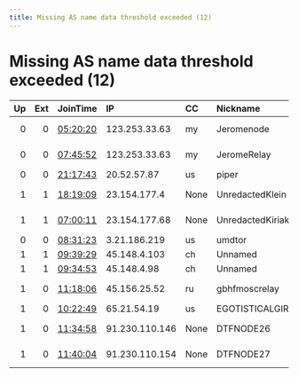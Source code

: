 ```yaml
---
title: Missing AS name data threshold exceeded (12)
---
```


# Missing AS name data threshold exceeded (12)

|   Up |   Ext | JoinTime                                                                                            | IP             | CC   | Nickname           |   ORp |   Dirp | Version   | Contact                      | OS    |   eFamMembers |
|-----:|------:|:----------------------------------------------------------------------------------------------------|:---------------|:-----|:-------------------|------:|-------:|:----------|:-----------------------------|:------|--------------:|
|    0 |     0 | [05:20:20](https://metrics.torproject.org/rs.html#details/B81A77C1BCD707D32C831E041258519BB3BC21B4) | 123.253.33.63  | my   | Jeromenode         |  9001 |   9030 | 0.4.5.7   | jeromesocial1 at gmail do    | Linux |             1 |
|    0 |     0 | [07:45:52](https://metrics.torproject.org/rs.html#details/DF08FC5BB063769DF5C40DC3F63FEF316FF3B150) | 123.253.33.63  | my   | JeromeRelay        |  9001 |   9030 | 0.4.5.7   | jeromesocial1 at gmail do    | Linux |             1 |
|    0 |     0 | [21:17:43](https://metrics.torproject.org/rs.html#details/89E3BA2B08027BD4DB0B20E9C7B070845EA18F60) | 20.52.57.87    | us   | piper              |  5037 |      0 | 0.4.3.5   | None                         | Linux |             1 |
|    1 |     1 | [18:19:09](https://metrics.torproject.org/rs.html#details/222D584A6D8570D29DB4D80A3D91489F7B00C457) | 23.154.177.4   | None | UnredactedKlein    |   443 |     80 | 0.4.5.7   | Unredacted &lt;admin AT un   | Linux |             8 |
|    1 |     1 | [07:00:11](https://metrics.torproject.org/rs.html#details/D974FBDC7770DA783F89A34467AC248190A15573) | 23.154.177.68  | None | UnredactedKiriakou |   443 |     80 | 0.4.5.7   | Unredacted &lt;admin AT un   | Linux |             8 |
|    0 |     0 | [08:31:23](https://metrics.torproject.org/rs.html#details/4695843921FBA2F02F0C424895B01164DE9E91B9) | 3.21.186.219   | us   | umdtor             |  9001 |      0 | 0.4.5.7   | None                         | Linux |             1 |
|    1 |     1 | [09:39:29](https://metrics.torproject.org/rs.html#details/03493209E4E80C5FCE858FAB206DCCE133D26AD0) | 45.148.4.103   | ch   | Unnamed            |   443 |      0 | 0.4.5.7   | None                         | Linux |             1 |
|    1 |     1 | [09:34:53](https://metrics.torproject.org/rs.html#details/CF751EF94B7FCC0D070EAF32FD081AC7D0B4BABC) | 45.148.4.98    | ch   | Unnamed            |  8443 |      0 | 0.4.5.6   | None                         | Linux |             1 |
|    1 |     0 | [11:18:06](https://metrics.torproject.org/rs.html#details/6A3F5090984F8D5DB2E574F6EF622EC405AA40DC) | 45.156.25.52   | ru   | gbhfmoscrelay      |  9001 |   9030 | 0.4.5.7   | Rof Geen &lt;gboy22 at proto | Linux |             1 |
|    1 |     0 | [10:22:49](https://metrics.torproject.org/rs.html#details/B17D73C6AC1AA5D6A7EFAF538768BF354F2547AE) | 65.21.54.19    | us   | EGOTISTICALGIRAFFE |  9001 |      0 | 0.4.5.7   | orenom@tutanota.com          | Linux |             4 |
|    1 |     0 | [11:34:58](https://metrics.torproject.org/rs.html#details/C0CC9E9F8145F0D83279877677875F583814ACF7) | 91.230.110.146 | None | DTFNODE26          |   443 |     80 | 0.4.5.7   | freedom at freemail dot c    | Linux |            30 |
|    1 |     0 | [11:40:04](https://metrics.torproject.org/rs.html#details/FEC9872D40C15112A597B65D34CE9EFB1ADE4245) | 91.230.110.154 | None | DTFNODE27          |   443 |     80 | 0.4.5.7   | freedom at freemail dot c    | Linux |            30 |
